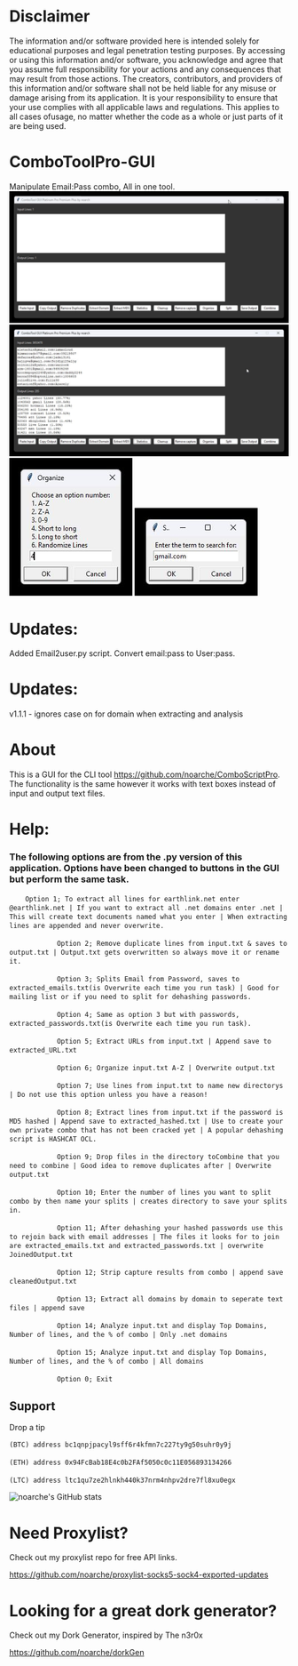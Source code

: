 # Disclaimer

The information and/or software provided here is intended solely
for educational purposes and legal penetration testing purposes. 
By accessing or using this information and/or software, you 
acknowledge and agree that you assume full responsibility for your
actions and any consequences that may result from those actions. 
The creators, contributors, and providers of this information 
and/or software shall not be held liable for any misuse or damage
arising from its application. It is your responsibility to ensure 
that your use complies with all applicable laws and regulations. 
This applies to all cases ofusage, no matter whether the code as 
a whole or just parts of it are being used.

# ComboToolPro-GUI
Manipulate Email:Pass combo, All in one tool. 
![screenshot](https://github.com/noarche/ComboToolPro-GUI/blob/main/September%2024%202023%200352%20AM.jpg?raw=true)
![screenshot](https://github.com/noarche/ComboToolPro-GUI/blob/main/September%2023%202023%200158%20PM.jpg?raw=true)
![screenshot](https://github.com/noarche/ComboToolPro-GUI/blob/main/September%2023%202023%200158%20PM%20(1).jpg?raw=true)
![screenshot](https://github.com/noarche/ComboToolPro-GUI/blob/main/September%2023%202023%200159%20PM.jpg?raw=true)

# Updates: 
Added Email2user.py script. Convert email:pass to User:pass. 
# Updates: 
v1.1.1 - ignores case on for domain when extracting and analysis

# About
This is a GUI for the CLI tool https://github.com/noarche/ComboScriptPro. The functionality is the same however it works with text boxes instead of input and output text files. 




# Help: 
### The following options are from the .py version of this application. Options have been changed to buttons in the GUI but perform the same task.

        Option 1; To extract all lines for earthlink.net enter @earthlink.net | If you want to extract all .net domains enter .net | This will create text documents named what you enter | When extracting lines are appended and never overwrite.
       
				Option 2; Remove duplicate lines from input.txt & saves to output.txt | Output.txt gets overwritten so always move it or rename it. 
        
				Option 3; Splits Email from Password, saves to extracted_emails.txt(is Overwrite each time you run task) | Good for mailing list or if you need to split for dehashing passwords.
        
				Option 4; Same as option 3 but with passwords, extracted_passwords.txt(is Overwrite each time you run task).
        
				Option 5; Extract URLs from input.txt | Append save to extracted_URL.txt  
        
				Option 6; Organize input.txt A-Z | Overwrite output.txt
        
				Option 7; Use lines from input.txt to name new directorys | Do not use this option unless you have a reason!
        
				Option 8; Extract lines from input.txt if the password is MD5 hashed | Append save to extracted_hashed.txt | Use to create your own private combo that has not been cracked yet | A popular dehashing script is HASHCAT OCL. 
        
				Option 9; Drop files in the directory toCombine that you need to combine | Good idea to remove duplicates after | Overwrite output.txt
        
				Option 10; Enter the number of lines you want to split combo by then name your splits | creates directory to save your splits in.
        
				Option 11; After dehashing your hashed passwords use this to rejoin back with email addresses | The files it looks for to join are extracted_emails.txt and extracted_passwords.txt | overwrite JoinedOutput.txt
        
				Option 12; Strip capture results from combo | append save cleanedOutput.txt
        
				Option 13; Extract all domains by domain to seperate text files | append save
        
				Option 14; Analyze input.txt and display Top Domains, Number of lines, and the % of combo | Only .net domains
        
				Option 15; Analyze input.txt and display Top Domains, Number of lines, and the % of combo | All domains
        
				Option 0; Exit



## Support

Drop a tip

    (BTC) address bc1qnpjpacyl9sff6r4kfmn7c227ty9g50suhr0y9j
    
    (ETH) address 0x94FcBab18E4c0b2FAf5050c0c11E056893134266
    
    (LTC) address ltc1qu7ze2hlnkh440k37nrm4nhpv2dre7fl8xu0egx



![noarche's GitHub stats](https://github-readme-stats.vercel.app/api?username=noarche&show_icons=true&theme=transparent)


# Need Proxylist?

Check out my proxylist repo for free API links. 

https://github.com/noarche/proxylist-socks5-sock4-exported-updates

# Looking for a great dork generator? 

Check out my Dork Generator, inspired by The n3r0x

https://github.com/noarche/dorkGen

